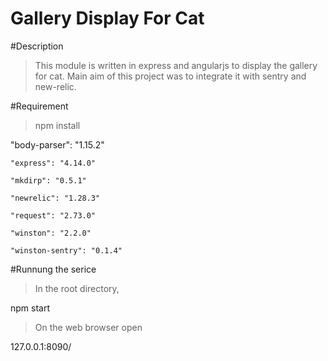 # Gallery Display For Cat

#Description
> This module is written in express and angularjs to display the gallery for cat. Main aim of this project was to integrate it with sentry and new-relic.

#Requirement
>npm install

   "body-parser": "1.15.2"
   
    "express": "4.14.0"
    
    "mkdirp": "0.5.1"
    
    "newrelic": "1.28.3"
    
    "request": "2.73.0"
    
    "winston": "2.2.0"
    
    "winston-sentry": "0.1.4"

#Runnung the serice
>In the root directory,

 npm start
 
>On the web browser open

127.0.0.1:8090/
